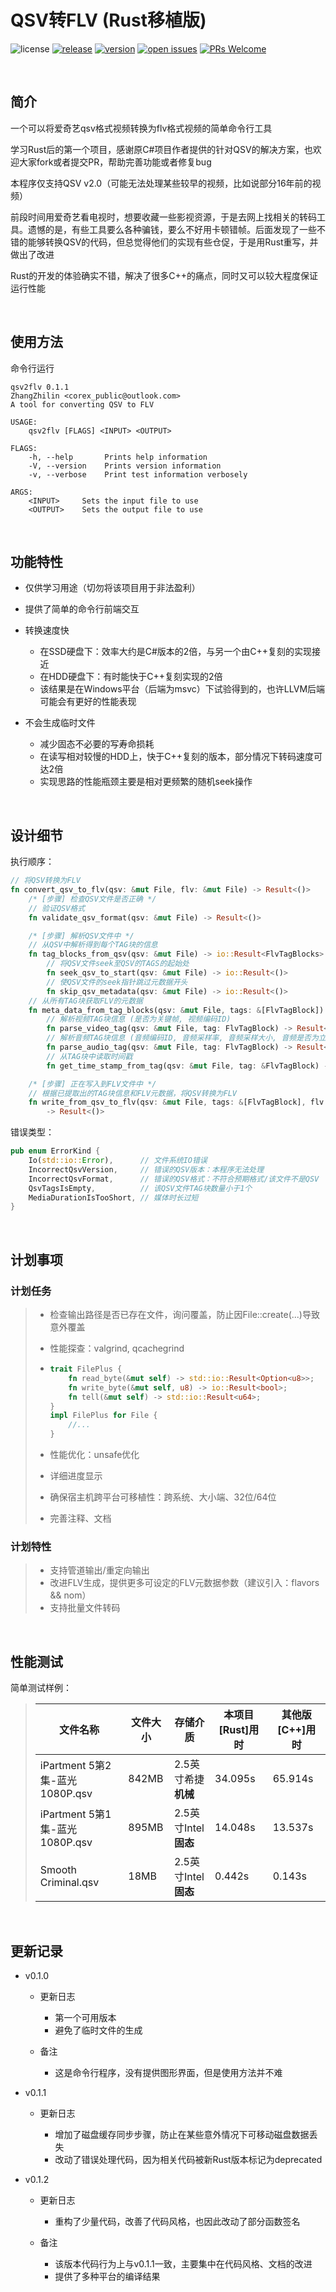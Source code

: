 # QSV转FLV (Rust移植版)

![license](http://img.shields.io/badge/license-MPL%20v2-blue.svg)
[![release](https://github.com/zhangzhilinx/qsv2flv/workflows/release/badge.svg)](https://github.com/zhangzhilinx/qsv2flv/releases)
[![version](https://img.shields.io/crates/l/qsv2flv/0.1.2.svg)](https://crates.io/crates/qsv2flv)
[![open issues](https://img.shields.io/github/issues-raw/zhangzhilinx/qsv2flv.svg)](https://github.com/zhangzhilinx/qsv2flv/issues)
[![PRs Welcome](https://img.shields.io/badge/PRs-welcome-orange.svg)](https://github.com/zhangzhilinx/qsv2flv/pulls)

<br>

## 简介

一个可以将爱奇艺qsv格式视频转换为flv格式视频的简单命令行工具

学习Rust后的第一个项目，感谢原C#项目作者提供的针对QSV的解决方案，也欢迎大家fork或者提交PR，帮助完善功能或者修复bug

本程序仅支持QSV v2.0（可能无法处理某些较早的视频，比如说部分16年前的视频）

前段时间用爱奇艺看电视时，想要收藏一些影视资源，于是去网上找相关的转码工具。遗憾的是，有些工具要么各种骗钱，要么不好用卡顿错帧。后面发现了一些不错的能够转换QSV的代码，但总觉得他们的实现有些仓促，于是用Rust重写，并做出了改进

Rust的开发的体验确实不错，解决了很多C++的痛点，同时又可以较大程度保证运行性能

<br>

## 使用方法

命令行运行

```out
qsv2flv 0.1.1
ZhangZhilin <corex_public@outlook.com>
A tool for converting QSV to FLV

USAGE:
    qsv2flv [FLAGS] <INPUT> <OUTPUT>

FLAGS:
    -h, --help       Prints help information
    -V, --version    Prints version information
    -v, --verbose    Print test information verbosely

ARGS:
    <INPUT>     Sets the input file to use
    <OUTPUT>    Sets the output file to use
```

<br>

## 功能特性

* 仅供学习用途（切勿将该项目用于非法盈利）

* 提供了简单的命令行前端交互

* 转换速度快
  
  * 在SSD硬盘下：效率大约是C#版本的2倍，与另一个由C++复刻的实现接近
  * 在HDD硬盘下：有时能快于C++复刻实现的2倍
  * 该结果是在Windows平台（后端为msvc）下试验得到的，也许LLVM后端可能会有更好的性能表现

* 不会生成临时文件
  
  * 减少固态不必要的写寿命损耗
  * 在读写相对较慢的HDD上，快于C++复刻的版本，部分情况下转码速度可达2倍
  * 实现思路的性能瓶颈主要是相对更频繁的随机seek操作

<br>

## 设计细节

执行顺序：

```rust
// 将QSV转换为FLV
fn convert_qsv_to_flv(qsv: &mut File, flv: &mut File) -> Result<()>
    /* [步骤] 检查QSV文件是否正确 */
    // 验证QSV格式
    fn validate_qsv_format(qsv: &mut File) -> Result<()>

    /* [步骤] 解析QSV文件中 */
    // 从QSV中解析得到每个TAG块的信息
    fn tag_blocks_from_qsv(qsv: &mut File) -> io::Result<FlvTagBlocks>
        // 将QSV文件seek至QSV的TAGS的起始处
        fn seek_qsv_to_start(qsv: &mut File) -> io::Result<()>
        // 使QSV文件的seek指针跳过元数据开头
        fn skip_qsv_metadata(qsv: &mut File) -> io::Result<()>
    // 从所有TAG块获取FLV的元数据
    fn meta_data_from_tag_blocks(qsv: &mut File, tags: &[FlvTagBlock]) -> Result<MetaData>
        // 解析视频TAG块信息 (是否为关键帧, 视频编码ID)
        fn parse_video_tag(qsv: &mut File, tag: FlvTagBlock) -> Result<(bool, u8)>
        // 解析音频TAG块信息 (音频编码ID, 音频采样率, 音频采样大小, 音频是否为立体声)
        fn parse_audio_tag(qsv: &mut File, tag: FlvTagBlock) -> Result<(u8, u8, u8, bool)>
        // 从TAG块中读取时间戳
        fn get_time_stamp_from_tag(qsv: &mut File, tag: &FlvTagBlock) -> Result<i32>

    /* [步骤] 正在写入到FLV文件中 */
    // 根据已提取出的TAG块信息和FLV元数据，将QSV转换为FLV
    fn write_from_qsv_to_flv(qsv: &mut File, tags: &[FlvTagBlock], flv: &mut File, meta: &MetaData)
        -> Result<()>
```

错误类型：

```rust
pub enum ErrorKind {
    Io(std::io::Error),      // 文件系统IO错误
    IncorrectQsvVersion,     // 错误的QSV版本：本程序无法处理
    IncorrectQsvFormat,      // 错误的QSV格式：不符合预期格式/该文件不是QSV
    QsvTagsIsEmpty,          // 该QSV文件TAG块数量小于1个
    MediaDurationIsTooShort, // 媒体时长过短
}
```

<br>

## 计划事项

### 计划任务

> * 检查输出路径是否已存在文件，询问覆盖，防止因File::create(...)导致意外覆盖
> 
> * 性能探查：valgrind, qcachegrind
> 
> * ```rust
>   trait FilePlus {
>       fn read_byte(&mut self) -> std::io::Result<Option<u8>>;
>       fn write_byte(&mut self, u8) -> io::Result<bool>;
>       fn tell(&mut self) -> std::io::Result<u64>;
>   }
>   impl FilePlus for File {
>       //...
>   }
>   ```
> 
> * 性能优化：unsafe优化
> 
> * 详细进度显示
> 
> * 确保宿主机跨平台可移植性：跨系统、大小端、32位/64位
> 
> * 完善注释、文档

### 计划特性

> * 支持管道输出/重定向输出
> * 改进FLV生成，提供更多可设定的FLV元数据参数（建议引入：flavors && nom）
> * 支持批量文件转码

<br>

## 性能测试

简单测试样例：

> | 文件名称                       | 文件大小  | 存储介质             | 本项目[Rust]用时 | 其他版[C++]用时 |
> | -------------------------- | ----- | ---------------- | ----------- | ---------- |
> | iPartment 5第2集-蓝光1080P.qsv | 842MB | 2.5英寸希捷**机械**    | 34.095s     | 65.914s    |
> | iPartment 5第1集-蓝光1080P.qsv | 895MB | 2.5英寸Intel**固态** | 14.048s     | 13.537s    |
> | Smooth Criminal.qsv        | 18MB  | 2.5英寸Intel**固态** | 0.442s      | 0.143s     |

<br>

## 更新记录

* v0.1.0
  
  * 更新日志
    
    - 第一个可用版本
    - 避免了临时文件的生成
  
  * 备注
    
    - 这是命令行程序，没有提供图形界面，但是使用方法并不难

* v0.1.1
  
  * 更新日志
    
    - 增加了磁盘缓存同步步骤，防止在某些意外情况下可移动磁盘数据丢失
    - 改动了错误处理代码，因为相关代码被新Rust版本标记为deprecated

* v0.1.2
  
  * 更新日志
    
    * 重构了少量代码，改善了代码风格，也因此改动了部分函数签名
  
  * 备注
    
    - 该版本代码行为上与v0.1.1一致，主要集中在代码风格、文档的改进
    - 提供了多种平台的编译结果
